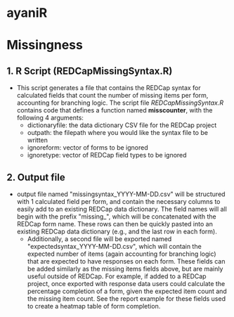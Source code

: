 # ayaniR

# Missingness
## 1. R Script (REDCapMissingSyntax.R)
  * This script generates a file that contains the REDCap syntax for calculated fields that count the number of missing items per form, accounting for branching logic. The script file <i>REDCapMissingSyntax.R</i> contains code that defines a function named **misscounter**, with the following 4 arguments:
    * dictionaryfile: the data dictionary CSV file for the REDCap project 
    * outpath: the filepath where you would like the syntax file to be written
    * ignoreform: vector of forms to be ignored
    * ignoretype: vector of REDCap field types to be ignored

## 2. Output file
   * output file named "missingsyntax_YYYY-MM-DD.csv" will be structured with 1 calculated field per form, and contain the necessary columns to easily add to an existing REDCap data dictionary. The field names will all begin with the prefix "missing_", which will be concatenated with the REDCap form name. These rows can then be quickly pasted into an existing REDCap data dictionary (e.g., and the last row in each form).
      *	Additionally, a second file will be exported named "expectedsyntax_YYYY-MM-DD.csv", which will contain the expected number of items (again accounting for branching logic) that are expected to have responses on each form. These fields can be added similarly as the missing items fields above, but are mainly useful outside of REDCap. For example, if added to a REDCap project, once exported with response data users could calculate the percentage completion of a form, given the expected item count and the missing item count. See the report example for these fields used to create a heatmap table of form completion.

